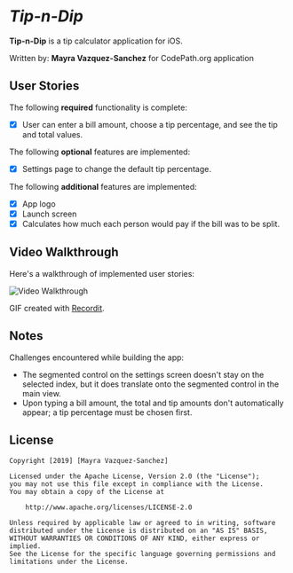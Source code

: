 # *Tip-n-Dip*

**Tip-n-Dip** is a tip calculator application for iOS.

Written by: **Mayra Vazquez-Sanchez** for CodePath.org application

## User Stories

The following **required** functionality is complete:

* [x] User can enter a bill amount, choose a tip percentage, and see the tip and total values.

The following **optional** features are implemented:
* [x] Settings page to change the default tip percentage.

The following **additional** features are implemented:

- [x] App logo
- [x] Launch screen
- [x] Calculates how much each person would pay if the bill was to be split.

## Video Walkthrough 

Here's a walkthrough of implemented user stories:

<img src='http://g.recordit.co/x2DzjuGzer.gif' title='Video Walkthrough' width='' alt='Video Walkthrough' />

GIF created with [Recordit](https://recordit.co/).

## Notes

Challenges encountered while building the app:

- The segmented control on the settings screen doesn't stay on the selected index, but it does translate onto the segmented control in the main view.
- Upon typing a bill amount, the total and tip amounts don't automatically appear; a tip percentage must be chosen first.

## License

    Copyright [2019] [Mayra Vazquez-Sanchez]

    Licensed under the Apache License, Version 2.0 (the "License");
    you may not use this file except in compliance with the License.
    You may obtain a copy of the License at

        http://www.apache.org/licenses/LICENSE-2.0

    Unless required by applicable law or agreed to in writing, software
    distributed under the License is distributed on an "AS IS" BASIS,
    WITHOUT WARRANTIES OR CONDITIONS OF ANY KIND, either express or implied.
    See the License for the specific language governing permissions and
    limitations under the License.
